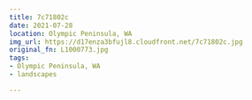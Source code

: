 ```yaml
---
title: 7c71802c
date: 2021-07-28
location: Olympic Peninsula, WA
img_url: https://d17enza3bfujl8.cloudfront.net/7c71802c.jpg
original_fn: L1000773.jpg
tags:
- Olympic Peninsula, WA
- landscapes

---
```


